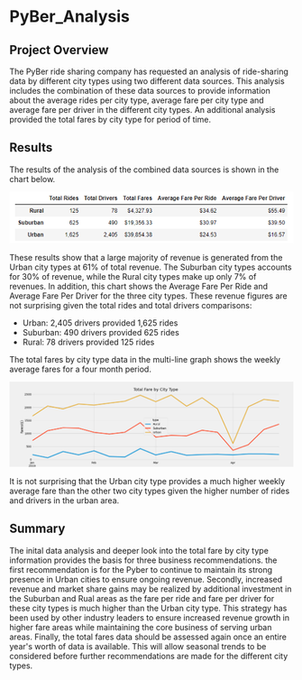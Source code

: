 # PyBer_Analysis

## Project Overview
The PyBer ride sharing company has requested an analysis of ride-sharing data by different city types using two different data sources. This analysis includes the combination of these data sources to provide information about the average rides per city type, average fare per city type and average fare per driver in the different city types. An additional analysis provided the total fares by city type for period of time.

## Results
The results of the analysis of the combined data sources is shown in the chart below.

![Pyber_Summary_Data](https://github.com/Bscheinin/PyBer_Analysis/blob/main/Resources/pyber_summary_data.PNG)

These results show that a large majority of revenue is generated from the Urban city types at 61% of total revenue. The Suburban city types accounts for 30% of revenue, while the Rural city types make up only 7% of revenues. In addition, this chart shows the Average Fare Per Ride and Average Fare Per Driver for the three city types. These revenue figures are not surprising given the total rides and total drivers comparisons:
- Urban: 2,405 drivers provided 1,625 rides
- Suburban: 490 drivers provided 625 rides
- Rural: 78 drivers provided 125 rides

The total fares by city type data in the multi-line graph shows the weekly average fares for a four month period. 

![MultiLineGraph](https://github.com/Bscheinin/PyBer_Analysis/blob/main/Resources/MultiLinePlot.png)

It is not surprising that the Urban city type provides a much higher weekly average fare than the other two city types given the higher number of rides and drivers in the urban area.

## Summary
The inital data analysis and deeper look into the total fare by city type information provides the basis for three business recommendations. the first recommendation is for the Pyber to continue to maintain its strong presence in Urban cities to ensure ongoing revenue. Secondly, increased revenue and market share gains may be realized by additional investment in the Suburban and Rual areas as the fare per ride and fare per driver for these city types is much higher than the Urban city type. This strategy has been used by other industry leaders to ensure increased revenue growth in higher fare areas while maintaining the core business of serving urban areas. Finally, the total fares data should be assessed again once an entire year's worth of data is available. This will allow seasonal trends to be considered before further recommendations are made for the different city types.
